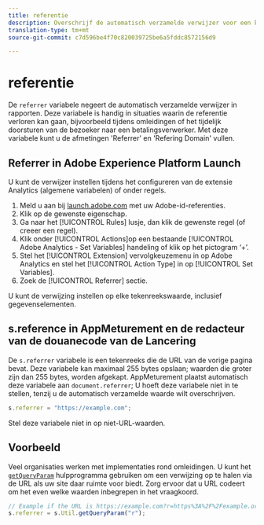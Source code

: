 ```yaml
---
title: referentie
description: Overschrijf de automatisch verzamelde verwijzer voor een klap.
translation-type: tm+mt
source-git-commit: c7d596be4f70c820039725be6a5fddc8572156d9

---
```



# referentie

De `referrer` variabele negeert de automatisch verzamelde verwijzer in rapporten. Deze variabele is handig in situaties waarin de referentie verloren kan gaan, bijvoorbeeld tijdens omleidingen of het tijdelijk doorsturen van de bezoeker naar een betalingsverwerker. Met deze variabele kunt u de afmetingen &#39;Referrer&#39; en &#39;Refering Domain&#39; vullen.

## Referrer in Adobe Experience Platform Launch

U kunt de verwijzer instellen tijdens het configureren van de extensie Analytics (algemene variabelen) of onder regels.

1. Meld u aan bij [launch.adobe.com](https://launch.adobe.com) met uw Adobe-id-referenties.
2. Klik op de gewenste eigenschap.
3. Ga naar het [!UICONTROL Rules] lusje, dan klik de gewenste regel (of creeer een regel).
4. Klik onder [!UICONTROL Actions]op een bestaande [!UICONTROL Adobe Analytics - Set Variables] handeling of klik op het pictogram ‘+’.
5. Stel het [!UICONTROL Extension] vervolgkeuzemenu in op Adobe Analytics en stel het [!UICONTROL Action Type] in op [!UICONTROL Set Variables].
6. Zoek de [!UICONTROL Referrer] sectie.

U kunt de verwijzing instellen op elke tekenreekswaarde, inclusief gegevenselementen.

## s.reference in AppMeturement en de redacteur van de douanecode van de Lancering

De `s.referrer` variabele is een tekenreeks die de URL van de vorige pagina bevat. Deze variabele kan maximaal 255 bytes opslaan; waarden die groter zijn dan 255 bytes, worden afgekapt. AppMeturement plaatst automatisch deze variabele aan `document.referrer`; U hoeft deze variabele niet in te stellen, tenzij u de automatisch verzamelde waarde wilt overschrijven.

```js
s.referrer = "https://example.com";
```

Stel deze variabele niet in op niet-URL-waarden.

## Voorbeeld

Veel organisaties werken met implementaties rond omleidingen. U kunt het [`getQueryParam`](../functions/util-getqueryparam.md) hulpprogramma gebruiken om een verwijzing op te halen via de URL als uw site daar ruimte voor biedt. Zorg ervoor dat u URL codeert om het even welke waarden inbegrepen in het vraagkoord.

```js
// Example if the URL is https://example.com?r=https%3A%2F%2Fexample.org
s.referrer = s.Util.getQueryParam("r");
```
